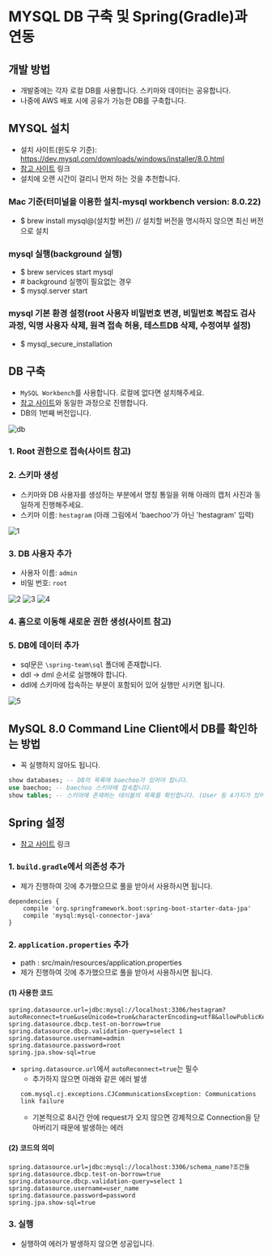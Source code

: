 # MYSQL DB 구축 및 Spring(Gradle)과 연동

## 개발 방법
* 개발중에는 각자 로컬 DB를 사용합니다. 스키마와 데이터는 공유합니다.
* 나중에 AWS 배포 시에 공유가 가능한 DB를 구축합니다.

## MYSQL 설치
* 설치 사이트(윈도우 기준): https://dev.mysql.com/downloads/windows/installer/8.0.html
* [참고 사이트](https://stricky.tistory.com/342) 링크
* 설치에 오랜 시간이 걸리니 먼저 하는 것을 추천합니다.

### Mac 기준(터미널을 이용한 설치-mysql workbench version: 8.0.22)<br>
- $ brew install mysql@(설치할 버전) // 설치할 버전을 명시하지 않으면 최신 버전으로 설치<br>
### mysql 실행(background 실행)<br>
- $ brew services start mysql<br>
- \# background 실행이 필요없는 경우<br>
- $ mysql.server start<br>
### mysql 기본 환경 설정(root 사용자 비밀번호 변경, 비밀번호 복잡도 검사 과정,  익명 사용자 삭제, 원격 접속 허용, 테스트DB 삭제, 수정여부 설정)<br>
- $ mysql_secure_installation<br>

## DB 구축
* `MySQL Workbench`를 사용합니다. 로컬에 없다면 설치해주세요.
* [참고 사이트](https://withcoding.com/36)와 동일한 과정으로 진행합니다.
* DB의 1번째 버전입니다.

![db](https://user-images.githubusercontent.com/38900338/107152752-f7589080-69ac-11eb-9eb8-d861a7fb8614.JPG)
### 1. Root 권한으로 접속(사이트 참고)
### 2. 스키마 생성
* 스키마와 DB 사용자를 생성하는 부분에서 명칭 통일을 위해 아래의 캡처 사진과 동일하게 진행해주세요.
* 스키마 이름: `hestagram` (아래 그림에서 'baechoo'가 아닌 'hestagram' 입력)

![1](https://user-images.githubusercontent.com/38900338/106919716-bc0c5680-674d-11eb-94b7-e42326c3ba1e.JPG)
### 3. DB 사용자 추가
* 사용자 이름: `admin`
* 비밀 번호: `root`

![2](https://user-images.githubusercontent.com/38900338/106919779-caf30900-674d-11eb-8c95-e49e821bd8a8.JPG)
![3](https://user-images.githubusercontent.com/38900338/106919835-d6decb00-674d-11eb-9530-2bc393febf28.JPG)
![4](https://user-images.githubusercontent.com/38900338/106919867-df370600-674d-11eb-8609-a369494a3443.JPG)

### 4. 홈으로 이동해 새로운 권한 생성(사이트 참고)
### 5. DB에 데이터 추가
* sql문은 `\spring-team\sql` 폴더에 존재합니다.
* ddl -> dml 순서로 실행해야 합니다.
* ddl에 스키마에 접속하는 부분이 포함되어 있어 실행만 시키면 됩니다.

![5](https://user-images.githubusercontent.com/38900338/106926179-2cb67180-6754-11eb-891e-9da6133105b1.JPG)

## MySQL 8.0 Command Line Client에서 DB를 확인하는 방법
* 꼭 실행하지 않아도 됩니다.
```sql
show databases; -- DB의 목록에 baechoo가 있어야 합니다.
use baechoo; -- baechoo 스키마에 접속합니다.
show tables; -- 스키마에 존재하는 테이블의 목록를 확인합니다. (User 등 4가지가 있어야 합니다.)
```

## Spring 설정
* [참고 사이트](https://memostack.tistory.com/163) 링크 
### 1. `build.gradle`에서 의존성 추가
* 제가 진행하여 깃에 추가했으므로 풀을 받아서 사용하시면 됩니다.
```
dependencies { 
    compile 'org.springframework.boot:spring-boot-starter-data-jpa' 
    compile 'mysql:mysql-connector-java' 
}
```
### 2. `application.properties` 추가
* path : src/main/resources/application.properties
* 제가 진행하여 깃에 추가했으므로 풀을 받아서 사용하시면 됩니다.
#### (1) 사용한 코드
```
spring.datasource.url=jdbc:mysql://localhost:3306/hestagram?autoReconnect=true&useUnicode=true&characterEncoding=utf8&allowPublicKeyRetrieval=true&useSSL=false&serverTimezone=UTC
spring.datasource.dbcp.test-on-borrow=true
spring.datasource.dbcp.validation-query=select 1
spring.datasource.username=admin
spring.datasource.password=root
spring.jpa.show-sql=true
```
* `spring.datasource.url`에서 `autoReconnect=true`는 필수
  * 추가하지 않으면 아래와 같은 에러 발생
  ```
  com.mysql.cj.exceptions.CJCommunicationsException: Communications link failure
  ```
  * 기본적으로 8시간 안에 request가 오지 않으면 강제적으로 Connection을 닫아버리기 때문에 발생하는 에러
#### (2) 코드의 의미
```
spring.datasource.url=jdbc:mysql://localhost:3306/schema_name?조건들
spring.datasource.dbcp.test-on-borrow=true
spring.datasource.dbcp.validation-query=select 1
spring.datasource.username=user_name 
spring.datasource.password=password 
spring.jpa.show-sql=true
```
### 3. 실행
* 실행하여 에러가 발생하지 않으면 성공입니다.


